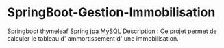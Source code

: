 # SpringBoot-Gestion-Immobilisation
Springboot thymeleaf Spring jpa MySQL
Description : 
Ce projet permet de calculer le tableau d' ammortissement d' une immobilisation.
